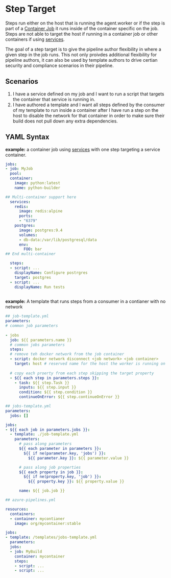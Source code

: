 # Step Target

Steps run either on the host that is running the agent.worker or if the step is part of a [Container Job](https://docs.microsoft.com/en-us/azure/devops/pipelines/process/container-phases?view=azure-devops&tabs=yaml) it runs inside of the container specific on the job.  Steps are not able to target the host if running in a container job or other containers if using [services](./sidecar-containers.md).

The goal of a step target is to give the pipeline author flexibility in where a given step in the job runs.  This not only proivdes additional flexibility for pipeline authors, it can also be used by template authors to drive certian security and compliance scenarios in their pipeline.

## Scenarios

1. I have a service defined on my job and I want to run a script that targets the container that service is running in.
2. I have authored a template and I want all steps defined by the consumer of my template to run inside a container after I have run a step on the host to disable the network for that container in order to make sure their build does not pull down any extra dependencies.

## YAML Syntax

**example:** a container job using [services](./sidecar-containers.md) with one step targeting a service container.

```yaml
jobs:
- job: MyJob
  pool:
  container: 
    image: python:latest
    name: python-builder

## Multi-container support here
  services:
    redis:
      image: redis:alpine
      ports:
      - "6379"
    postgres:
      image: postgres:9.4
      volumes:
      - db-data:/var/lib/postgresql/data
      env:
        FOO: bar
## End multi-container

  steps:
  - script: ...
  	displayName: Configure postrgres
  	target: postgres
  - script: ...
    displayName: Run tests
  
```

**example:** A template that runs steps from a consumer in a contianer with no network

```yaml
## job-template.yml
parameters:
# common job parameters
  
- jobs
  job: ${{ parameters.name }}
  # common jobs parameters
  steps:
  # remove teh docker network from the job container
  - script: docker network disconnect <job network> <job container>
    target: host # reserved name for the host the worker is running on
  
  # copy each proerty from each step skipping the target property
  - ${{ each step in parameters.steps }}:
    - task: ${{ step.Task }}
      inputs: ${{ step.input }}
      condition: ${{ step.condition }}
      continueOnError: ${{ step.continueOnError }}

## jobs-template.yml
parameters:
  jobs: []

jobs:
- ${{ each job in parameters.jobs }}:
  - template: ./job-template.yml
    parameters: 
      # pass along parameters
      ${{ each parameter in parameters }}:
        ${{ if ne(parameter.key, 'jobs') }}:
          ${{ parameter.key }}: ${{ parameter.value }}

      # pass along job properties
      ${{ each property in job }}:
        ${{ if ne(property.key, 'job') }}:
          ${{ property.key }}: ${{ property.value }}

      name: ${{ job.job }}

## azure-pipelines.yml

resources:
  containers:
  - container: mycontianer
    image: org/mycontainer:stable

jobs:
- template: /templates/jobs-template.yml
  parameters:
  jobs:
  - job: MyBuild
  	container: mycontainer
  	steps:
  	- script: ...
  	- script: ...
```

